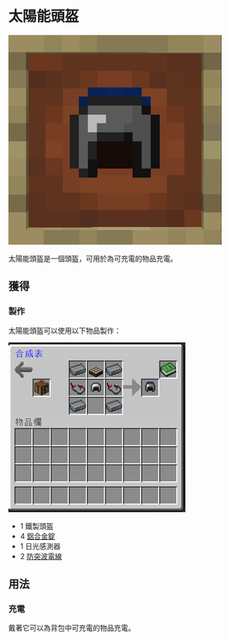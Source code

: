 # 太陽能頭盔

![](<../.gitbook/assets/image (166).png>)

太陽能頭盔是一個頭盔，可用於為可充電的物品充電。

## 獲得

### 製作

太陽能頭盔可以使用以下物品製作：

![](<../.gitbook/assets/image (165).png>)

* 1 鐵製頭盔
* 4 [鋁合金錠](aluminium-alloy-ingot.md)
* 1 日光感測器
* 2 [防突波電線](Surge-Proof-Wire.md)

## 用法

### 充電

戴著它可以為背包中可充電的物品充電。
